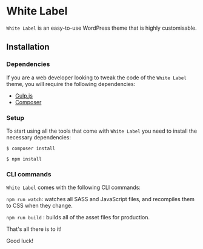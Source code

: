 
# White Label

 `White Label` is an easy-to-use WordPress theme that is highly customisable.

## Installation

###  Dependencies

If you are a web developer looking to tweak the code of the `White Label` theme, you will require the following dependencies:

- [Gulp.js](https://gulpjs.com/)
- [Composer](https://getcomposer.org/)

###  Setup

To start using all the tools that come with `White Label` you need to install the necessary dependencies:

`$ composer install`

`$ npm install`

###  CLI commands

`White Label` comes with the following CLI commands:

`npm run watch`: watches all SASS and JavaScript files, and recompiles them to CSS when they change.

`npm run build` : builds all of the asset files for production.

That's all there is to it!

Good luck!